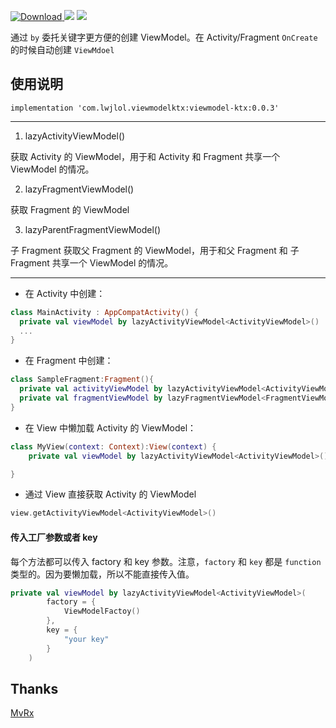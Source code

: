  [ ![Download](https://api.bintray.com/packages/wenchieh/maven/viewmodel-ktx/images/download.svg) ](https://bintray.com/wenchieh/maven/bottombar/_latestVersion)
 ![](https://img.shields.io/badge/build-passing-green.svg)
 ![](https://img.shields.io/badge/license-MIT-orange.svg)
 
通过 `by` 委托关键字更方便的创建 ViewModel。在 Activity/Fragment `OnCreate` 的时候自动创建 `ViewMdoel`

## 使用说明

```
implementation 'com.lwjlol.viewmodelktx:viewmodel-ktx:0.0.3'
```
---
1. lazyActivityViewModel()

获取 Activity 的 ViewModel，用于和 Activity 和 Fragment 共享一个 ViewModel 的情况。

2. lazyFragmentViewModel()

获取 Fragment 的 ViewModel

3. lazyParentFragmentViewModel()

子 Fragment 获取父 Fragment 的 ViewModel，用于和父 Fragment 和 子 Fragment 共享一个 ViewModel 的情况。

---



* 在 Activity 中创建：
```kotlin
class MainActivity : AppCompatActivity() {
  private val viewModel by lazyActivityViewModel<ActivityViewModel>()
  ...
}
```

* 在 Fragment 中创建：

```kotlin
class SampleFragment:Fragment(){
  private val activityViewModel by lazyActivityViewModel<ActivityViewModel>()
  private val fragmentViewModel by lazyFragmentViewModel<FragmentViewModel>()
}
```

* 在 View 中懒加载 Activity 的 ViewModel：
```kotlin
class MyView(context: Context):View(context) {
    private val viewModel by lazyActivityViewModel<ActivityViewModel>()

}
```

* 通过 View 直接获取 Activity 的 ViewModel
```kotlin
view.getActivityViewModel<ActivityViewModel>()
```



#### 传入工厂参数或者 key

每个方法都可以传入 factory 和 key 参数。注意，`factory` 和 `key` 都是 `function` 类型的。因为要懒加载，所以不能直接传入值。

```kotlin
private val viewModel by lazyActivityViewModel<ActivityViewModel>(
        factory = {
            ViewModelFactoy()
        },
        key = {
            "your key"
        }
    )
```

## Thanks

[MvRx](https://github.com/airbnb/MvRx)